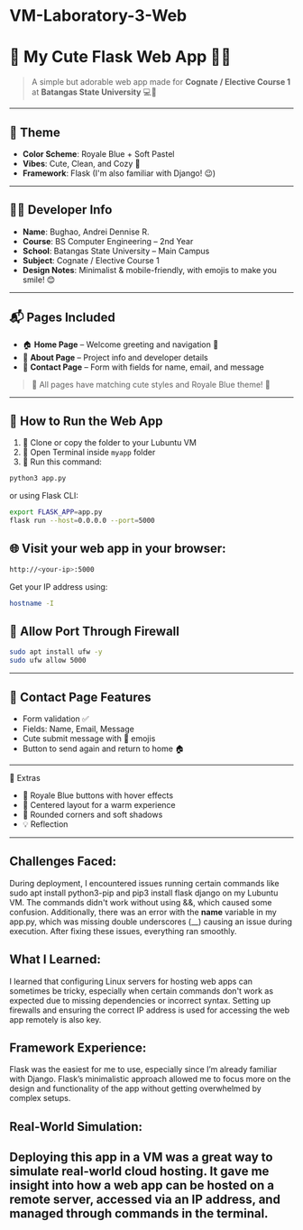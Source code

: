 # VM-Laboratory-3-Web

# 💙 My Cute Flask Web App 🐣✨

> A simple but adorable web app made for **Cognate / Elective Course 1** at **Batangas State University** 💻💙

---

## 🎨 Theme

- **Color Scheme**: Royale Blue + Soft Pastel
- **Vibes**: Cute, Clean, and Cozy 🌈
- **Framework**: Flask (I'm also familiar with Django! 😉)

---

## 👩‍💻 Developer Info

- **Name**: Bughao, Andrei Dennise R.  
- **Course**: BS Computer Engineering – 2nd Year  
- **School**: Batangas State University – Main Campus  
- **Subject**: Cognate / Elective Course 1  
- **Design Notes**: Minimalist & mobile-friendly, with emojis to make you smile! 😊

---

## 📬 Pages Included

- 🏠 **Home Page** – Welcome greeting and navigation 💖  
- 📘 **About Page** – Project info and developer details  
- 📩 **Contact Page** – Form with fields for name, email, and message

> 🐾 All pages have matching cute styles and Royale Blue theme! 💅

---

## 🚀 How to Run the Web App

1. 💾 Clone or copy the folder to your Lubuntu VM
2. 🔧 Open Terminal inside `myapp` folder
3. 🐍 Run this command:

```bash
python3 app.py
```
or using Flask CLI:

```bash
export FLASK_APP=app.py
flask run --host=0.0.0.0 --port=5000
```

## 🌐 Visit your web app in your browser:

```bash
http://<your-ip>:5000
```
Get your IP address using:

```bash
hostname -I
```

## 🔐 Allow Port Through Firewall

```bash
sudo apt install ufw -y
sudo ufw allow 5000
```
---
## 💌 Contact Page Features
- Form validation ✅
- Fields: Name, Email, Message
- Cute submit message with 🥰 emojis
- Button to send again and return to home 🏠
---

🧁 Extras
- 🎀 Royale Blue buttons with hover effects
- 🐣 Centered layout for a warm experience
- 🧁 Rounded corners and soft shadows
- 💡 Reflection

---
## Challenges Faced:
During deployment, I encountered issues running certain commands like sudo apt install python3-pip and pip3 install flask django on my Lubuntu VM. The commands didn't work without using &&, which caused some confusion. Additionally, there was an error with the __name__ variable in my app.py, which was missing double underscores (__) causing an issue during execution. After fixing these issues, everything ran smoothly.

## What I Learned:
I learned that configuring Linux servers for hosting web apps can sometimes be tricky, especially when certain commands don't work as expected due to missing dependencies or incorrect syntax. Setting up firewalls and ensuring the correct IP address is used for accessing the web app remotely is also key.

##  Framework Experience:
Flask was the easiest for me to use, especially since I’m already familiar with Django. Flask’s minimalistic approach allowed me to focus more on the design and functionality of the app without getting overwhelmed by complex setups.

## Real-World Simulation:
Deploying this app in a VM was a great way to simulate real-world cloud hosting. It gave me insight into how a web app can be hosted on a remote server, accessed via an IP address, and managed through commands in the terminal.
---
